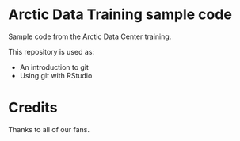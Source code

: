 # Arctic Data Training sample code
Sample code from the Arctic Data Center training.

This repository is used as:

* An introduction to git
* Using git with RStudio

# Credits  

Thanks to all of our fans.

